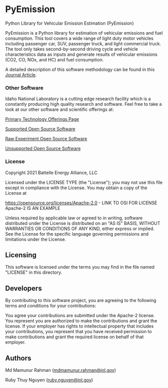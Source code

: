 # PyEmission
Python Library for Vehicular Emission Estimation (PyEmission)

PyEmission is a Python library for estimation of vehicular emissions and fuel consumption. This tool covers a wide range of light duty motor vehicles including passenger car, SUV, passenger truck, and light commercial truck. The tool only takes second-by-second driving cycle and vehicle characteristics data as inputs and generate results of vehicular emissions (CO2, CO, NOx, and HC) and fuel consumption.

A detailed description of this software methodology can be found in this [Journal Article](https://doi.org/10.1016/j.jclepro.2021.128931).

 
### Other Software
Idaho National Laboratory is a cutting edge research facility which is a constantly producing high quality research and software. Feel free to take a look at our other software and scientific offerings at:

[Primary Technology Offerings Page](https://www.inl.gov/inl-initiatives/technology-deployment)

[Supported Open Source Software](https://github.com/idaholab)

[Raw Experiment Open Source Software](https://github.com/IdahoLabResearch)

[Unsupported Open Source Software](https://github.com/IdahoLabCuttingBoard)

### License

Copyright 2021 Battelle Energy Alliance, LLC

Licensed under the LICENSE TYPE (the "License");
you may not use this file except in compliance with the License.
You may obtain a copy of the License at

  https://opensource.org/licenses/Apache-2.0  - LINK TO OSI FOR LICENSE Apache-2 IS AN EXAMPLE

Unless required by applicable law or agreed to in writing, software
distributed under the License is distributed on an "AS IS" BASIS,
WITHOUT WARRANTIES OR CONDITIONS OF ANY KIND, either express or implied.
See the License for the specific language governing permissions and
limitations under the License.



Licensing
-----
This software is licensed under the terms you may find in the file named "LICENSE" in this directory.


Developers
-----
By contributing to this software project, you are agreeing to the following terms and conditions for your contributions:

You agree your contributions are submitted under the Apache-2 license. You represent you are authorized to make the contributions and grant the license. If your employer has rights to intellectual property that includes your contributions, you represent that you have received permission to make contributions and grant the required license on behalf of that employer.

Authors
-----
Md Mamunur Rahman (mdmamunur.rahman@inl.gov)

Ruby Thuy Nguyen (ruby.nguyen@inl.gov)
